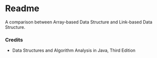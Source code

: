 # Readme
A comparison between Array-based Data Structure and Link-based Data Structure.

### Credits
- Data Structures and Algorithm Analysis in Java, Third Edition
